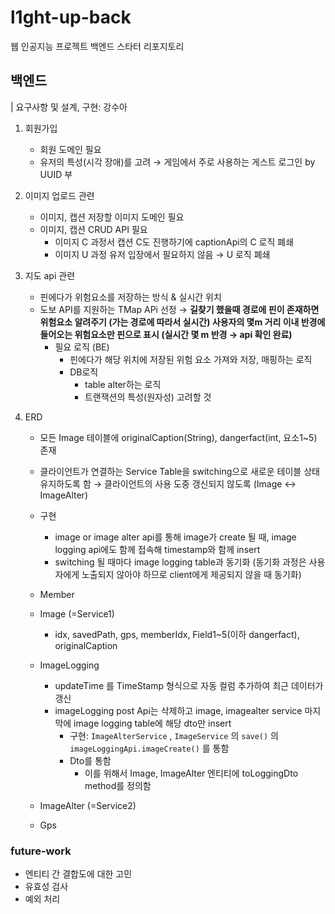 # l1ght-up-back
웹 인공지능 프로젝트 백엔드 스타터 리포지토리

## 백엔드
| 요구사항 및 설계, 구현: 강수아

1. 회원가입
    - 회원 도메인 필요
    - 유저의 특성(시각 장애)를 고려 → 게임에서 주로 사용하는 게스트 로그인 by UUID 부
        
2. 이미지 업로드 관련
    - 이미지, 캡션 저장할 이미지 도메인 필요
    - 이미지, 캡션 CRUD API 필요
        - 이미지 C 과정서 캡션 C도 진행하기에 captionApi의 C 로직 폐쇄
        - 이미지 U 과정 유저 입장에서 필요하지 않음 → U 로직 폐쇄
3. 지도 api 관련 
   -  핀에다가 위험요소를 저장하는 방식 & 실시간 위치
   -  도보 API를 지원하는 TMap APi 선정
    → **길찾기 했을때 경로에 핀이 존재하면 위험요소 알려주기 (가는 경로에 따라서 실시간) 사용자의 몇m 거리 이내 반경에 들어오는 위험요소만 핀으로 표시 (실시간 몇 m 반경 → api 확인 완료)** 
        - 필요 로직 (BE)
            - 핀에다가 해당 위치에 저장된 위험 요소 가져와 저장, 매핑하는 로직 
            - DB로직
                - table alter하는 로직
                - 트랜잭션의 특성(원자성) 고려할 것
4. ERD 
    - 모든 Image 테이블에 originalCaption(String), dangerfact(int, 요소1~5) 존재
    - 클라이언트가 연결하는 Service Table을 switching으로 새로운 테이블 상태 유지하도록 함
      → 클라이언트의 사용 도중 갱신되지 않도록 (Image ↔ ImageAlter)
    - 구현
        - image or image alter api를 통해 image가 create 될 때, image logging api에도 함께 접속해 timestamp와 함께 insert
        - switching 될 때마다 image logging table과 동기화 (동기화 과정은 사용자에게 노출되지 않아야 하므로 client에게 제공되지 않을 때 동기화)
          
    - Member
    - Image (=Service1)
        - idx, savedPath, gps, memberIdx, Field1~5(이하 dangerfact), originalCaption
    - ImageLogging
        - updateTime 를 TimeStamp 형식으로 자동 컬럼 추가하여 최근 데이터가 갱신
        - imageLogging post Api는 삭제하고 image, imagealter service 마지막에 image logging table에 해당 dto만 insert
            - 구현: `ImageAlterService` , `ImageService` 의 `save()` 의 `imageLoggingApi.imageCreate()` 를 통함
            - Dto를 통함
                - 이를 위해서 Image, ImageAlter 엔티티에 toLoggingDto method를 정의함
    - ImageAlter (=Service2)
    - Gps
  
### future-work
- 엔티티 간 결합도에 대한 고민
- 유효성 검사
- 예외 처리
